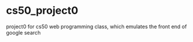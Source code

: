 # cs50_project0
project0 for cs50 web programming class, which emulates the front end of google search
